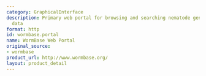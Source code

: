 ```yaml
---
category: GraphicalInterface
description: Primary web portal for browsing and searching nematode genomic and biological
  data
format: http
id: wormbase.portal
name: WormBase Web Portal
original_source:
- wormbase
product_url: http://www.wormbase.org/
layout: product_detail
---
```


